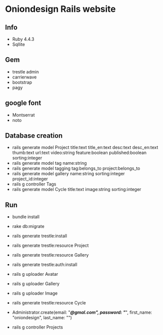 # Oniondesign Rails website

## Info 
* Ruby 4.4.3
* Sqllite

## Gem
* trestle admin
* carrierwave
* bootstrap
* pagy

## google font
* Montserrat
* noto

## Database creation
* rails generate model Project title:text title_en:text desc:text desc_en:text thumb:text url:text video:string feature:boolean published:boolean sorting:integer
* rails generate model tag name:string
* rails generate model tagging tag:belongs_to project:belongs_to
* rails generate model gallery name:string sorting:integer project_id:integer
* rails g controller Tags
* rails generate model Cycle title:text image:string sorting:integer


## Run
* bundle install
* rake db:migrate
* rails generate trestle:install
* rails generate trestle:resource Project
* rails generate trestle:resource Gallery
* rails generate trestle:auth:install
* rails g uploader Avatar
* rails g uploader Gallery
* rails g uploader Image

* rails generate trestle:resource Cycle

* Administrator.create(email: "*****@gmal.com", password: "*****", first_name: "oniondesign", last_name: "")

* rails g controller Projects




